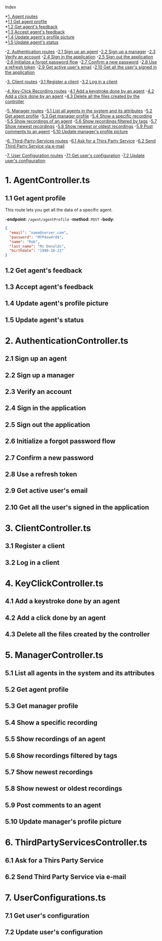 Index

  *[1. Agent routes](#1-agentcontrollerts)  
    *[1.1 Get agent profile](#11-get-agent-profile)  
    *[1.2 Get agent's feedback](#12-get-agents-feedback)  
    *[1.3 Accept agent's feedback](#13-accept-agents-feedback)  
    *[1.4 Update agent's profile picture](#14-update-agents-profile-picture)  
    *[1.5 Update agent's status](#15-update-agents-status)  

  -[2. Authentication routes](#2-authenticationcontrollerts)
    -[2.1 Sign up an agent](#21-sign-up-an-agent)
    -[2.2 Sign up a manager](#22-sign-up-a-manager)
    -[2.3 Verify an account](#23-verify-an-account)
    -[2.4 Sign in the application](#24-sign-in-the-application)
    -[2.5 Sign out the application](#25-sign-out-the-application)
    -[2.6 Initialize a forgot password flow](#26-initialize-a-forgot-password-flow)
    -[2.7 Confirm a new password](#27-confirm-a-new-password)
    -[2.8 Use a refresh token](#28-use-a-refresh-token)
    -[2.9 Get active user's email](#29-get-active-users-email)
    -[2.10 Get all the user's signed in the application](#210-get-all-the-users-signed-in-the-application)

  -[3. Client routes](#3-clientcontrollerts)
    -[3.1 Register a client](#31-register-a-client)
    -[3.2 Log in a client](#32-log-in-a-client)

  -[4. Key-Click Recording routes](#4-keyclickcontrollerts)
    -[4.1 Add a keystroke done by an agent](#41-add-a-keystroke-done-by-an-agent)
    -[4.2 Add a click done by an agent](#42-add-a-click-done-by-an-agent)
    -[4.3 Delete all the files created by the controller](#43-delete-all-the-files-created-by-the-controller)

  -[5. Manager routes](#5-managercontrollerts)
    -[5.1 List all agents in the system and its attributes](#51-list-all-agents-in-the-system-and-its-attributes)
    -[5.2 Get agent profile](#52-get-agent-profile)
    -[5.3 Get manager profile](#53-get-manager-profile)
    -[5.4 Show a specific recording](#54-show-a-specific-recording)
    -[5.5 Show recordings of an agent](#55-show-recordings-of-an-agent)
    -[5.6 Show recordings filtered by tags](#56-show-recordings-filtered-by-tags)
    -[5.7 Show newest recordings](#57-show-newest-recordings)
    -[5.8 Show newest or oldest recordings](#58-show-newest-or-oldest-recordings)
    -[5.9 Post comments to an agent](#59-post-comments-to-an-agent)
    -[5.10 Update manager's profile picture](#510-update-managers-profile-picture)

  -[6. Third-Party-Services routes](#6-thirdpartyservicescontrollerts)
    -[6.1 Ask for a Thirs Party Service](#61-ask-for-a-thirs-party-service)
    -[6.2 Send Third Party Service via e-mail](#62-send-third-party-service-via-e-mail)

  -[7. User Configuration routes](#7-userconfigurationsts)
    -[7.1 Get user's configuration](#71-get-users-configuration)
    -[7.2 Update user's configuration](#72-update-users-configuration)

# 1. AgentController.ts
  ## 1.1 Get agent profile
  
  This route lets you get all the data of a specific agent.
  
  -**endpoint**: `/agent/agentProfile`
  -**method**: `POST`
  -**body**:
  ```json
  {
	"email": "name@server.com",
	"password": "MYP4sw4rd$",
	"name": "Rob",
	"last_name": "Mc Donalds",
	"birthdate": "1990-10-23"
  }
  ```

  ## 1.2 Get agent's feedback
  ## 1.3 Accept agent's feedback
  ## 1.4 Update agent's profile picture
  ## 1.5 Update agent's status

# 2. AuthenticationController.ts
  ## 2.1 Sign up an agent
  ## 2.2 Sign up a manager
  ## 2.3 Verify an account
  ## 2.4 Sign in the application
  ## 2.5 Sign out the application
  ## 2.6 Initialize a forgot password flow
  ## 2.7 Confirm a new password
  ## 2.8 Use a refresh token
  ## 2.9 Get active user's email
  ## 2.10 Get all the user's signed in the application

# 3. ClientController.ts
  ## 3.1 Register a client 
  ## 3.2 Log in a client

# 4. KeyClickController.ts
  ## 4.1 Add a keystroke done by an agent
  ## 4.2 Add a click done by an agent
  ## 4.3 Delete all the files created by the controller

# 5. ManagerController.ts
  ## 5.1 List all agents in the system and its attributes
  ## 5.2 Get agent profile
  ## 5.3 Get manager profile
  ## 5.4 Show a specific recording 
  ## 5.5 Show recordings of an agent
  ## 5.6 Show recordings filtered by tags
  ## 5.7 Show newest recordings
  ## 5.8 Show newest or oldest recordings
  ## 5.9 Post comments to an agent
  ## 5.10 Update manager's profile picture

# 6. ThirdPartyServicesController.ts
  ## 6.1 Ask for a Thirs Party Service
  ## 6.2 Send Third Party Service via e-mail

# 7. UserConfigurations.ts
  ## 7.1 Get user's configuration
  ## 7.2 Update user's configuration